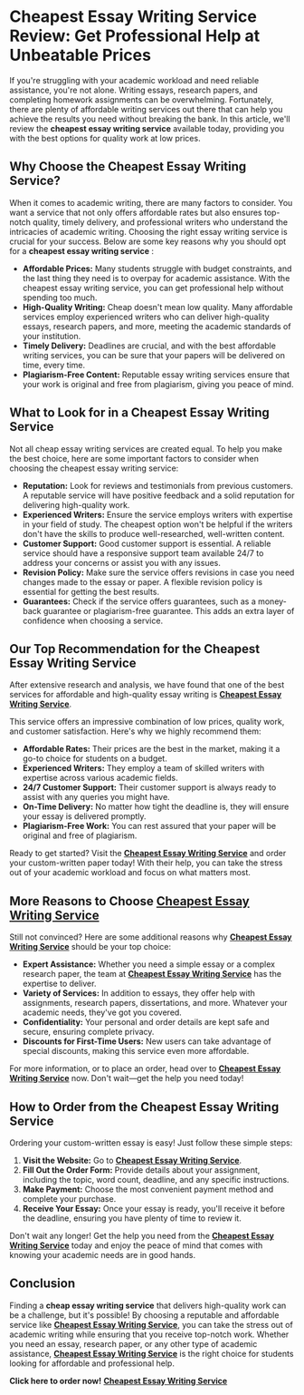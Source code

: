 # Cheapest Essay Writing Service Review: Get Professional Help at Unbeatable Prices

If you're struggling with your academic workload and need reliable assistance, you're not alone. Writing essays, research papers, and completing homework assignments can be overwhelming. Fortunately, there are plenty of affordable writing services out there that can help you achieve the results you need without breaking the bank. In this article, we'll review the **cheapest essay writing service** available today, providing you with the best options for quality work at low prices.

## Why Choose the Cheapest Essay Writing Service?

When it comes to academic writing, there are many factors to consider. You want a service that not only offers affordable rates but also ensures top-notch quality, timely delivery, and professional writers who understand the intricacies of academic writing. Choosing the right essay writing service is crucial for your success. Below are some key reasons why you should opt for a **cheapest essay writing service** :

- **Affordable Prices:** Many students struggle with budget constraints, and the last thing they need is to overpay for academic assistance. With the cheapest essay writing service, you can get professional help without spending too much.
- **High-Quality Writing:** Cheap doesn't mean low quality. Many affordable services employ experienced writers who can deliver high-quality essays, research papers, and more, meeting the academic standards of your institution.
- **Timely Delivery:** Deadlines are crucial, and with the best affordable writing services, you can be sure that your papers will be delivered on time, every time.
- **Plagiarism-Free Content:** Reputable essay writing services ensure that your work is original and free from plagiarism, giving you peace of mind.

## What to Look for in a Cheapest Essay Writing Service

Not all cheap essay writing services are created equal. To help you make the best choice, here are some important factors to consider when choosing the cheapest essay writing service:

- **Reputation:** Look for reviews and testimonials from previous customers. A reputable service will have positive feedback and a solid reputation for delivering high-quality work.
- **Experienced Writers:** Ensure the service employs writers with expertise in your field of study. The cheapest option won't be helpful if the writers don't have the skills to produce well-researched, well-written content.
- **Customer Support:** Good customer support is essential. A reliable service should have a responsive support team available 24/7 to address your concerns or assist you with any issues.
- **Revision Policy:** Make sure the service offers revisions in case you need changes made to the essay or paper. A flexible revision policy is essential for getting the best results.
- **Guarantees:** Check if the service offers guarantees, such as a money-back guarantee or plagiarism-free guarantee. This adds an extra layer of confidence when choosing a service.

## Our Top Recommendation for the Cheapest Essay Writing Service

After extensive research and analysis, we have found that one of the best services for affordable and high-quality essay writing is [**Cheapest Essay Writing Service**](https://tinyurl.com/topessay?keyword=cheapest+essay+writing+service+review).

This service offers an impressive combination of low prices, quality work, and customer satisfaction. Here's why we highly recommend them:

- **Affordable Rates:** Their prices are the best in the market, making it a go-to choice for students on a budget.
- **Experienced Writers:** They employ a team of skilled writers with expertise across various academic fields.
- **24/7 Customer Support:** Their customer support is always ready to assist with any queries you might have.
- **On-Time Delivery:** No matter how tight the deadline is, they will ensure your essay is delivered promptly.
- **Plagiarism-Free Work:** You can rest assured that your paper will be original and free of plagiarism.

Ready to get started? Visit the [**Cheapest Essay Writing Service**](https://tinyurl.com/topessay?keyword=cheapest+essay+writing+service+review) and order your custom-written paper today! With their help, you can take the stress out of your academic workload and focus on what matters most.

## More Reasons to Choose [**Cheapest Essay Writing Service**](https://tinyurl.com/topessay?keyword=cheapest+essay+writing+service+review)

Still not convinced? Here are some additional reasons why [**Cheapest Essay Writing Service**](https://tinyurl.com/topessay?keyword=cheapest+essay+writing+service+review) should be your top choice:

- **Expert Assistance:** Whether you need a simple essay or a complex research paper, the team at [**Cheapest Essay Writing Service**](https://tinyurl.com/topessay?keyword=cheapest+essay+writing+service+review) has the expertise to deliver.
- **Variety of Services:** In addition to essays, they offer help with assignments, research papers, dissertations, and more. Whatever your academic needs, they've got you covered.
- **Confidentiality:** Your personal and order details are kept safe and secure, ensuring complete privacy.
- **Discounts for First-Time Users:** New users can take advantage of special discounts, making this service even more affordable.

For more information, or to place an order, head over to [**Cheapest Essay Writing Service**](https://tinyurl.com/topessay?keyword=cheapest+essay+writing+service+review) now. Don't wait—get the help you need today!

## How to Order from the Cheapest Essay Writing Service

Ordering your custom-written essay is easy! Just follow these simple steps:

1. **Visit the Website:** Go to [**Cheapest Essay Writing Service**](https://tinyurl.com/topessay?keyword=cheapest+essay+writing+service+review).
2. **Fill Out the Order Form:** Provide details about your assignment, including the topic, word count, deadline, and any specific instructions.
3. **Make Payment:** Choose the most convenient payment method and complete your purchase.
4. **Receive Your Essay:** Once your essay is ready, you'll receive it before the deadline, ensuring you have plenty of time to review it.

Don't wait any longer! Get the help you need from the [**Cheapest Essay Writing Service**](https://tinyurl.com/topessay?keyword=cheapest+essay+writing+service+review) today and enjoy the peace of mind that comes with knowing your academic needs are in good hands.

## Conclusion

Finding a **cheap essay writing service** that delivers high-quality work can be a challenge, but it's possible! By choosing a reputable and affordable service like [**Cheapest Essay Writing Service**](https://tinyurl.com/topessay?keyword=cheapest+essay+writing+service+review), you can take the stress out of academic writing while ensuring that you receive top-notch work. Whether you need an essay, research paper, or any other type of academic assistance, [**Cheapest Essay Writing Service**](https://tinyurl.com/topessay?keyword=cheapest+essay+writing+service+review) is the right choice for students looking for affordable and professional help.

**Click here to order now!** [**Cheapest Essay Writing Service**](https://tinyurl.com/topessay?keyword=cheapest+essay+writing+service+review)
